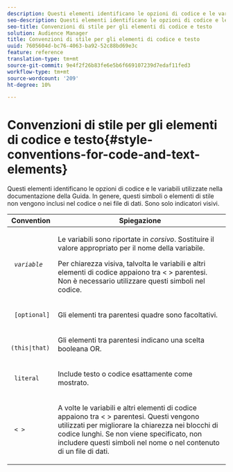 ```yaml
---
description: Questi elementi identificano le opzioni di codice e le variabili utilizzate nella documentazione della Guida. In genere, questi simboli o elementi di stile non vengono inclusi nel codice o nei file di dati. Sono solo indicatori visivi.
seo-description: Questi elementi identificano le opzioni di codice e le variabili utilizzate nella documentazione della Guida. In genere, questi simboli o elementi di stile non vengono inclusi nel codice o nei file di dati. Sono solo indicatori visivi.
seo-title: Convenzioni di stile per gli elementi di codice e testo
solution: Audience Manager
title: Convenzioni di stile per gli elementi di codice e testo
uuid: 7605604d-bc76-4063-ba92-52c88bd69e3c
feature: reference
translation-type: tm+mt
source-git-commit: 9e4f2f26b83fe6e5b6f669107239d7edaf11fed3
workflow-type: tm+mt
source-wordcount: '209'
ht-degree: 10%

---
```



# Convenzioni di stile per gli elementi di codice e testo{#style-conventions-for-code-and-text-elements}

Questi elementi identificano le opzioni di codice e le variabili utilizzate nella documentazione della Guida. In genere, questi simboli o elementi di stile non vengono inclusi nel codice o nei file di dati. Sono solo indicatori visivi.

<table id="table_EBEF9490D90041BD8B7ABE3AF1AF35B6"> 
 <thead> 
  <tr> 
   <th colname="col1" class="entry"> Convention </th> 
   <th colname="col2" class="entry"> Spiegazione </th> 
  </tr> 
 </thead>
 <tbody> 
  <tr> 
   <td colname="col1"> <p> <code> <i>variable</i> </code> </p> </td> 
   <td colname="col2"> <p>Le variabili sono riportate in <i>corsivo</i>. Sostituire il valore appropriato per il nome della variabile. </p> <p>Per chiarezza visiva, talvolta le variabili e altri elementi di codice appaiono tra &lt; &gt; parentesi. Non è necessario utilizzare questi simboli nel codice. </p> </td> 
  </tr> 
  <tr> 
   <td colname="col1"> <p> <code> [optional]</code> </p> </td> 
   <td colname="col2"> <p>Gli elementi tra parentesi quadre sono facoltativi. </p> </td> 
  </tr> 
  <tr> 
   <td colname="col1"> <p> <code> (this|that) </code> </p> </td> 
   <td colname="col2"> <p>Gli elementi tra parentesi indicano una scelta booleana <span class="wintitle"> OR</span>. </p> </td> 
  </tr> 
  <tr> 
   <td colname="col1"> <p> <code> literal</code> </p> </td> 
   <td colname="col2"> <p>Include testo o codice esattamente come mostrato. </p> </td> 
  </tr> 
  <tr> 
   <td colname="col1"> <p> <code> &lt; &gt;</code> </p> </td> 
   <td colname="col2"> <p>A volte le variabili e altri elementi di codice appaiono tra &lt; &gt; parentesi. Questi vengono utilizzati per migliorare la chiarezza nei blocchi di codice lunghi. Se non viene specificato, non includere questi simboli nel nome o nel contenuto di un file di dati. </p> </td> 
  </tr> 
 </tbody> 
</table>

